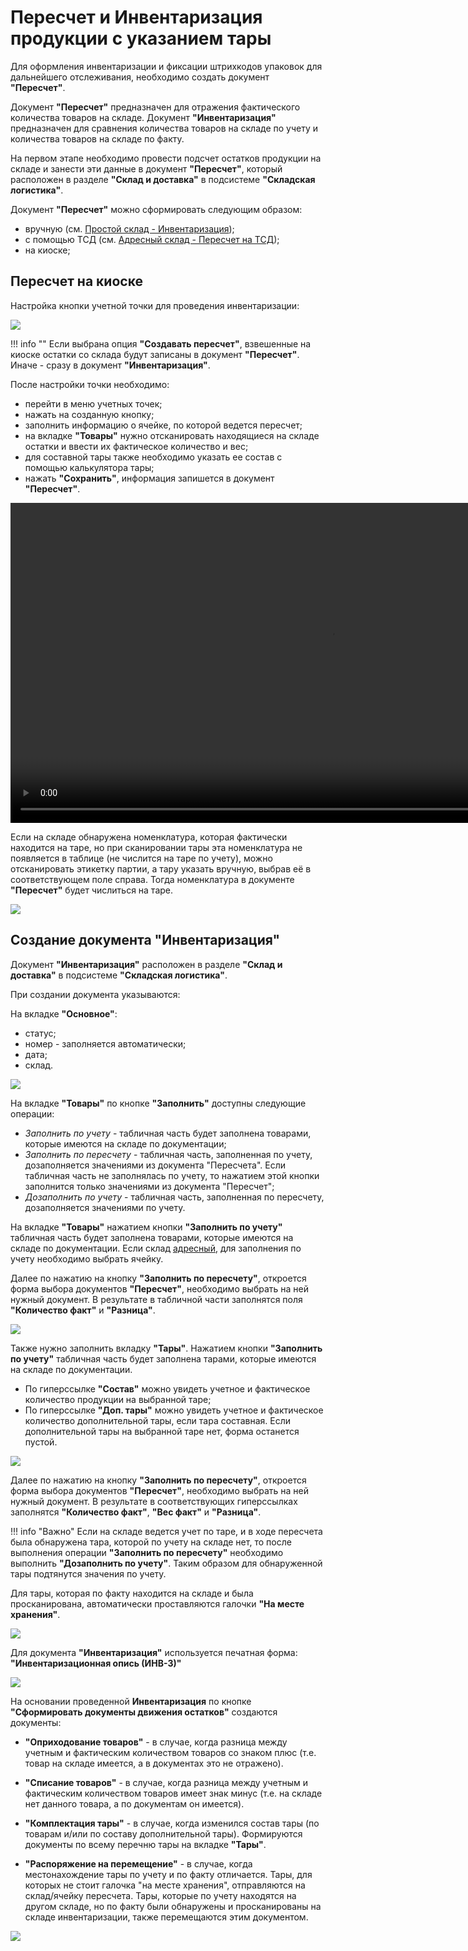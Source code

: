 # Пересчет и Инвентаризация продукции с указанием тары

Для оформления инвентаризации и фиксации штрихкодов упаковок для дальнейшего отслеживания, необходимо создать документ **"Пересчет"**.

Документ **"Пересчет"** предназначен для отражения фактического количества товаров на складе. Документ **"Инвентаризация"** предназначен для сравнения количества товаров на складе по учету и количества товаров на складе по факту.

На первом этапе необходимо провести подсчет остатков продукции на складе и занести эти данные в документ **"Пересчет"**, который расположен в разделе **"Склад и доставка"** в подсистеме **"Складская логистика"**.

Документ **"Пересчет"** можно сформировать следующим образом:

- вручную (см. [Простой склад - Инвентаризация](../SimpleWarehouse/Inventar.md));
- с помощью ТСД (см. [Адресный склад - Пересчет на ТСД](../AddressWarehouse/Inventar/PereschetNaTCD.md));
- на киоске;

## Пересчет на киоске

Настройка кнопки учетной точки для проведения инвентаризации:

![](InventoryContainers.assets/1.png)

!!! info ""
    Если выбрана опция **"Создавать пересчет"**, взвешенные на киоске остатки со склада будут записаны в документ **"Пересчет"**. Иначе - сразу в документ **"Инвентаризация"**.

После настройки точки необходимо:

- перейти в меню учетных точек;
- нажать на созданную кнопку;
- заполнить информацию о ячейке, по которой ведется пересчет;
- на вкладке **"Товары"** нужно отсканировать находящиеся на складе остатки и ввести их фактическое количество и вес;
- для составной тары также необходимо указать ее состав с помощью калькулятора тары;
- нажать **"Сохранить"**, информация запишется в документ **"Пересчет"**.

<video source src="../InventoryContainers.assets/1.mp4" width="1024" controls="controls"> </video>

Если на складе обнаружена номенклатура, которая фактически находится на таре, но при сканировании тары эта номенклатура не появляется в таблице (не числится на таре по учету), можно отсканировать этикетку партии, а тару указать вручную, выбрав её в соответствующем поле справа. Тогда номенклатура в документе **"Пересчет"** будет числиться на таре.

![](InventoryContainers.assets/1.gif)

## Создание документа "Инвентаризация"

Документ **"Инвентаризация"** расположен в разделе **"Склад и доставка"** в подсистеме **"Складская логистика"**.

При создании документа указываются:

На вкладке **"Основное"**:

- статус;
- номер - заполняется автоматически;
- дата;
- склад.

![](InventoryContainers.assets/2.png)

На вкладке **"Товары"** по кнопке **"Заполнить"** доступны следующие операции:

- *Заполнить по учету* - табличная часть будет заполнена товарами, которые имеются на складе по документации;
- *Заполнить по пересчету* - табличная часть, заполненная по учету, дозаполняется значениями из документа "Пересчета". Если табличная часть не заполнялась по учету, то нажатием этой кнопки заполнится только значениями из документа "Пересчет";
- *Дозаполнить по учету* - табличная часть, заполненная по пересчету, дозаполняется значениями по учету. 

На вкладке **"Товары"** нажатием кнопки **"Заполнить по учету"** табличная часть будет заполнена товарами, которые имеются на складе по документации. Если склад [адресный](../AddressWarehouse/Inventar/PereschetNaTCD.md), для заполнения по учету необходимо выбрать ячейку.

Далее по нажатию на кнопку **"Заполнить по пересчету"**, откроется форма выбора документов **"Пересчет"**, необходимо выбрать на ней нужный документ. В результате в табличной части заполнятся поля **"Количество факт"** и **"Разница"**.

![](InventoryContainers.assets/2.gif)

Также нужно заполнить вкладку **"Тары"**. Нажатием кнопки **"Заполнить по учету"** табличная часть будет заполнена тарами, которые имеются на складе по документации. 

- По гиперссылке **"Состав"** можно увидеть учетное и фактическое количество продукции на выбранной таре;
- По гиперссылке **"Доп. тары"** можно увидеть учетное и фактическое количество дополнительной тары, если тара составная. Если дополнительной тары на выбранной таре нет, форма останется пустой.

![](InventoryContainers.assets/3.gif)

Далее по нажатию на кнопку **"Заполнить по пересчету"**, откроется форма выбора документов **"Пересчет"**, необходимо выбрать на ней нужный документ. В результате в соответствующих гиперссылках заполнятся **"Количество факт"**, **"Вес факт"** и **"Разница"**.

!!! info "Важно"
    Если на складе ведется учет по таре, и в ходе пересчета была обнаружена тара, которой по учету на складе нет, то после выполнения операции **"Заполнить по пересчету"** необходимо выполнить **"Дозаполнить по учету"**. Таким образом для обнаруженной тары подтянутся значения по учету. 

Для тары, которая по факту находится на складе и была просканирована, автоматически проставляются галочки **"На месте хранения"**.

![](InventoryContainers.assets/4.gif)

Для документа **"Инвентаризация"** используется печатная форма: **"Инвентаризационная опись (ИНВ-3)"**

![](InventoryContainers.assets/3.png)

На основании проведенной **Инвентаризация** по кнопке **"Сформировать документы движения остатков"** создаются документы:

- **"Оприходование товаров"** - в случае, когда разница между учетным и фактическим количеством товаров со знаком плюс (т.е. товар на складе имеется, а в документах это не отражено).

- **"Списание товаров"** - в случае, когда разница между учетным и фактическим количеством товаров имеет знак минус (т.е. на складе нет данного товара, а по документам он имеется).

- **"Комплектация тары"** - в случае, когда изменился состав тары (по товарам и/или по составу дополнительной тары). Формируются документы по всему перечню тары на вкладке **"Тары"**.

- **"Распоряжение на перемещение"** - в случае, когда местонахождение тары по учету и по факту отличается. Тары, для которых не стоит галочка "на месте хранения", отправляются на склад/ячейку пересчета. Тары, которые по учету находятся на другом складе, но по факту были обнаружены и просканированы на складе инвентаризации, также перемещаются этим документом.

![](InventoryContainers.assets/5.gif)
